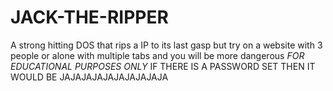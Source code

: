 # JACK-THE-RIPPER
A strong hitting DOS that rips a IP to its last gasp but try on a website with 3 people or alone with multiple tabs  and you will be more dangerous *FOR EDUCATIONAL PURPOSES ONLY*
IF THERE IS A PASSWORD SET THEN IT WOULD BE JAJAJAJAJAJAJAJAJAJA 

